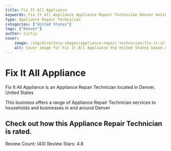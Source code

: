 ```yaml
---
title: Fix It All Appliance
keywords: Fix It All Appliance Appliance Repair Technician Denver United States 
type: Appliance Repair Technician 
categories: ["United States"]
tags: ["Denver"]
author: Curtis
cover:
    image: /img/directory-images/appliance-repair-technician/fix-it-all-appliance.webp
    alt: Cover image for Fix It All Appliance the United States based Appliance Repair Technician servicing Denver 
---
```


# Fix It All Appliance
Fix It All Appliance is an Appliance Repair Technician located in Denver, United States

This business offers a range of Appliance Repair Technician services to households and businesses in and around Denver

## Check out how this Appliance Repair Technician is rated.
Review Count: (40)
Review Stars: 4.8
